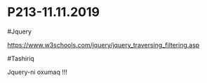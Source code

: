 # P213-11.11.2019

#Jquery

https://www.w3schools.com/jquery/jquery_traversing_filtering.asp

#Tashiriq

Jquery-ni oxumaq !!!
